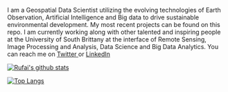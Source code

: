 I am a Geospatial Data Scientist utilizing the evolving technologies of Earth Observation, Artificial Intelligence and Big data to drive sustainable environmental development. My most recent projects can be found on this repo. I am currently working along with other talented and inspiring people at the University of South Brittany at the interface of Remote Sensing, Image Processing and Analysis, Data Science and Big Data Analytics. You can reach me on <a href = "https://twitter.com/ro_balogun">Twitter </a> or <a href = "https://www.linkedin.com/in/rufai-omowunmi-balogun-871a8b12a/">LinkedIn </a>

[![Rufai's github stats](https://github-readme-stats.vercel.app/api?username=Ruphai&count_private=true&show_icons=true&theme=radical&hide_rank=false)](https://github.com/anuraghazra/github-readme-stats)

[![Top Langs](https://github-readme-stats.vercel.app/api/top-langs/?username=Ruphai&langs_count=5&layout=compact&theme=radical)](https://github.com/anuraghazra/github-readme-stats)

